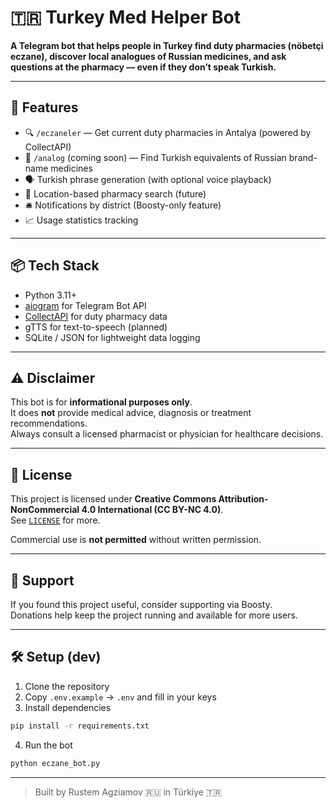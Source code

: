 # 🇹🇷 Turkey Med Helper Bot

**A Telegram bot that helps people in Turkey find duty pharmacies (nöbetçi eczane), discover local analogues of Russian medicines, and ask questions at the pharmacy — even if they don’t speak Turkish.**

---

## 🚀 Features

- 🔍 `/eczaneler` — Get current duty pharmacies in Antalya (powered by CollectAPI)
- 💊 `/analog` (coming soon) — Find Turkish equivalents of Russian brand-name medicines
- 🗣️ Turkish phrase generation (with optional voice playback)
- 📍 Location-based pharmacy search (future)
- 🛎 Notifications by district (Boosty-only feature)
- 📈 Usage statistics tracking

---

## 📦 Tech Stack

- Python 3.11+
- [aiogram](https://docs.aiogram.dev) for Telegram Bot API
- [CollectAPI](https://collectapi.com) for duty pharmacy data
- gTTS for text-to-speech (planned)
- SQLite / JSON for lightweight data logging

---

## ⚠️ Disclaimer

This bot is for **informational purposes only**.  
It does **not** provide medical advice, diagnosis or treatment recommendations.  
Always consult a licensed pharmacist or physician for healthcare decisions.

---

## 📄 License

This project is licensed under **Creative Commons Attribution-NonCommercial 4.0 International (CC BY-NC 4.0)**.  
See [`LICENSE`](./LICENSE) for more.

Commercial use is **not permitted** without written permission.

---

## 🤝 Support

If you found this project useful, consider supporting via Boosty.  
Donations help keep the project running and available for more users.

---

## 🛠 Setup (dev)

1. Clone the repository  
2. Copy `.env.example` → `.env` and fill in your keys  
3. Install dependencies  
```bash
pip install -r requirements.txt
```

4. Run the bot  
```bash
python eczane_bot.py
```

---

> Built by Rustem Agziamov 🇷🇺 in Türkiye 🇹🇷